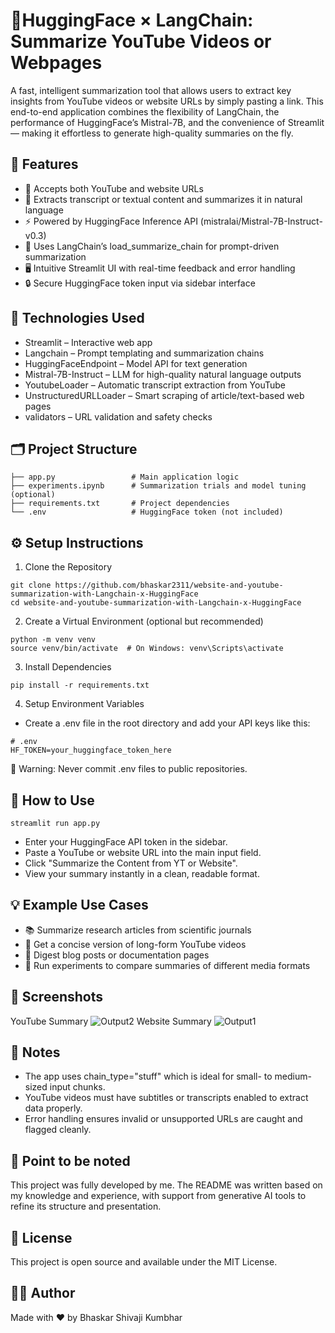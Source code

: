 # 🦜HuggingFace × LangChain: Summarize YouTube Videos or Webpages

A fast, intelligent summarization tool that allows users to extract key insights from YouTube videos or website URLs by simply pasting a link. This end-to-end application combines the flexibility of LangChain, the performance of HuggingFace’s Mistral-7B, and the convenience of Streamlit — making it effortless to generate high-quality summaries on the fly.

## 📌 Features
* 🔗 Accepts both YouTube and website URLs
* 📄 Extracts transcript or textual content and summarizes it in natural language
* ⚡ Powered by HuggingFace Inference API (mistralai/Mistral-7B-Instruct-v0.3)
* 🧠 Uses LangChain’s load_summarize_chain for prompt-driven summarization
* 🖥️ Intuitive Streamlit UI with real-time feedback and error handling
* 🔒 Secure HuggingFace token input via sidebar interface

## 🧠 Technologies Used
* Streamlit – Interactive web app
* Langchain – Prompt templating and summarization chains
* HuggingFaceEndpoint – Model API for text generation
* Mistral-7B-Instruct – LLM for high-quality natural language outputs
* YoutubeLoader – Automatic transcript extraction from YouTube
* UnstructuredURLLoader – Smart scraping of article/text-based web pages
* validators – URL validation and safety checks

## 🗂 Project Structure
```
├── app.py                 # Main application logic
├── experiments.ipynb      # Summarization trials and model tuning (optional)
├── requirements.txt       # Project dependencies
└── .env                   # HuggingFace token (not included)
```

## ⚙️ Setup Instructions
1. Clone the Repository
```
git clone https://github.com/bhaskar2311/website-and-youtube-summarization-with-Langchain-x-HuggingFace
cd website-and-youtube-summarization-with-Langchain-x-HuggingFace
```
2. Create a Virtual Environment (optional but recommended)
```
python -m venv venv
source venv/bin/activate  # On Windows: venv\Scripts\activate
```
3. Install Dependencies
```
pip install -r requirements.txt
```
4. Setup Environment Variables
  * Create a .env file in the root directory and add your API keys like this:
```
# .env
HF_TOKEN=your_huggingface_token_here
```
🚨 Warning: Never commit .env files to public repositories.

## 🚀 How to Use
```
streamlit run app.py
```
* Enter your HuggingFace API token in the sidebar.
* Paste a YouTube or website URL into the main input field.
* Click "Summarize the Content from YT or Website".
* View your summary instantly in a clean, readable format.

## 💡 Example Use Cases
* 📚 Summarize research articles from scientific journals
* 🎥 Get a concise version of long-form YouTube videos
* 📰 Digest blog posts or documentation pages
* 🧪 Run experiments to compare summaries of different media formats

## 📸 Screenshots
YouTube Summary
![Output2](https://github.com/user-attachments/assets/93263745-2254-40b1-b851-f522c3215661)
Website Summary
![Output1](https://github.com/user-attachments/assets/94e9ae07-472d-4b20-ae0f-2f08f70c20c4)

## 📝 Notes
* The app uses chain_type="stuff" which is ideal for small- to medium-sized input chunks.
* YouTube videos must have subtitles or transcripts enabled to extract data properly.
* Error handling ensures invalid or unsupported URLs are caught and flagged cleanly.

## 📝 Point to be noted
This project was fully developed by me. The README was written based on my knowledge and experience, with support from generative AI tools to refine its structure and presentation.

## 📄 License
This project is open source and available under the MIT License.

## 🙋‍♂️ Author
Made with ❤️ by Bhaskar Shivaji Kumbhar

